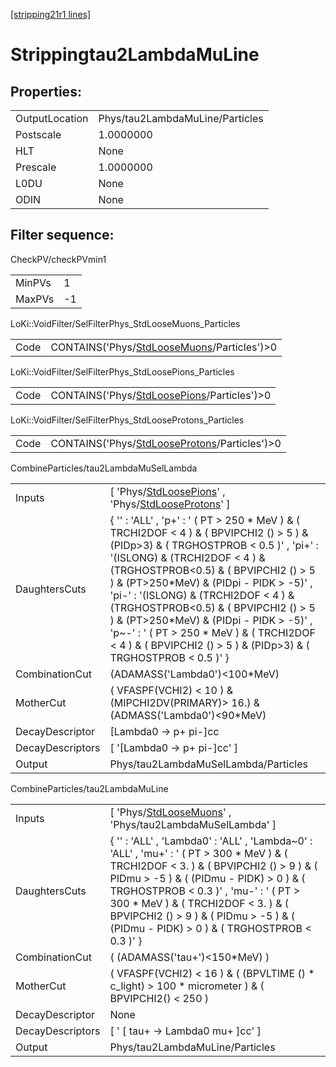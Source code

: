 [[stripping21r1 lines]](./stripping21r1-index)

# Strippingtau2LambdaMuLine

## Properties:

|                |                                 |
|----------------|---------------------------------|
| OutputLocation | Phys/tau2LambdaMuLine/Particles |
| Postscale      | 1.0000000                       |
| HLT            | None                            |
| Prescale       | 1.0000000                       |
| L0DU           | None                            |
| ODIN           | None                            |

## Filter sequence:

CheckPV/checkPVmin1

|        |     |
|--------|-----|
| MinPVs | 1   |
| MaxPVs | -1  |

LoKi::VoidFilter/SelFilterPhys_StdLooseMuons_Particles

|      |                                                                                              |
|------|----------------------------------------------------------------------------------------------|
| Code | CONTAINS('Phys/[StdLooseMuons](./stripping21r1-commonparticles-stdloosemuons)/Particles')\>0 |

LoKi::VoidFilter/SelFilterPhys_StdLoosePions_Particles

|      |                                                                                              |
|------|----------------------------------------------------------------------------------------------|
| Code | CONTAINS('Phys/[StdLoosePions](./stripping21r1-commonparticles-stdloosepions)/Particles')\>0 |

LoKi::VoidFilter/SelFilterPhys_StdLooseProtons_Particles

|      |                                                                                                  |
|------|--------------------------------------------------------------------------------------------------|
| Code | CONTAINS('Phys/[StdLooseProtons](./stripping21r1-commonparticles-stdlooseprotons)/Particles')\>0 |

CombineParticles/tau2LambdaMuSelLambda

|                  |                                                                                                                                                                                                                                                                                                                                                                                                                                                                                                                   |
|------------------|-------------------------------------------------------------------------------------------------------------------------------------------------------------------------------------------------------------------------------------------------------------------------------------------------------------------------------------------------------------------------------------------------------------------------------------------------------------------------------------------------------------------|
| Inputs           | [ 'Phys/[StdLoosePions](./stripping21r1-commonparticles-stdloosepions)' , 'Phys/[StdLooseProtons](./stripping21r1-commonparticles-stdlooseprotons)' ]                                                                                                                                                                                                                                                                                                                                                           |
| DaughtersCuts    | { '' : 'ALL' , 'p+' : ' ( PT \> 250 \* MeV ) & ( TRCHI2DOF \< 4 ) & ( BPVIPCHI2 () \> 5 ) & (PIDp\>3) & ( TRGHOSTPROB \< 0.5 )' , 'pi+' : '(ISLONG) & (TRCHI2DOF \< 4 ) & (TRGHOSTPROB\<0.5) & ( BPVIPCHI2 () \> 5 ) & (PT\>250\*MeV) & (PIDpi - PIDK \> -5)' , 'pi-' : '(ISLONG) & (TRCHI2DOF \< 4 ) & (TRGHOSTPROB\<0.5) & ( BPVIPCHI2 () \> 5 ) & (PT\>250\*MeV) & (PIDpi - PIDK \> -5)' , 'p~-' : ' ( PT \> 250 \* MeV ) & ( TRCHI2DOF \< 4 ) & ( BPVIPCHI2 () \> 5 ) & (PIDp\>3) & ( TRGHOSTPROB \< 0.5 )' } |
| CombinationCut   | (ADAMASS('Lambda0')\<100\*MeV)                                                                                                                                                                                                                                                                                                                                                                                                                                                                                    |
| MotherCut        | ( VFASPF(VCHI2) \< 10 ) & (MIPCHI2DV(PRIMARY)\> 16.) & (ADMASS('Lambda0')\<90\*MeV)                                                                                                                                                                                                                                                                                                                                                                                                                               |
| DecayDescriptor  | [Lambda0 -\> p+ pi-]cc                                                                                                                                                                                                                                                                                                                                                                                                                                                                                          |
| DecayDescriptors | [ '[Lambda0 -\> p+ pi-]cc' ]                                                                                                                                                                                                                                                                                                                                                                                                                                                                                  |
| Output           | Phys/tau2LambdaMuSelLambda/Particles                                                                                                                                                                                                                                                                                                                                                                                                                                                                              |

CombineParticles/tau2LambdaMuLine

|                  |                                                                                                                                                                                                                                                                                                                                                                   |
|------------------|-------------------------------------------------------------------------------------------------------------------------------------------------------------------------------------------------------------------------------------------------------------------------------------------------------------------------------------------------------------------|
| Inputs           | [ 'Phys/[StdLooseMuons](./stripping21r1-commonparticles-stdloosemuons)' , 'Phys/tau2LambdaMuSelLambda' ]                                                                                                                                                                                                                                                        |
| DaughtersCuts    | { '' : 'ALL' , 'Lambda0' : 'ALL' , 'Lambda~0' : 'ALL' , 'mu+' : ' ( PT \> 300 \* MeV ) & ( TRCHI2DOF \< 3. ) & ( BPVIPCHI2 () \> 9 ) & ( PIDmu \> -5 ) & ( (PIDmu - PIDK) \> 0 ) & ( TRGHOSTPROB \< 0.3 )' , 'mu-' : ' ( PT \> 300 \* MeV ) & ( TRCHI2DOF \< 3. ) & ( BPVIPCHI2 () \> 9 ) & ( PIDmu \> -5 ) & ( (PIDmu - PIDK) \> 0 ) & ( TRGHOSTPROB \< 0.3 )' } |
| CombinationCut   | ( (ADAMASS('tau+')\<150\*MeV) )                                                                                                                                                                                                                                                                                                                                   |
| MotherCut        | ( VFASPF(VCHI2) \< 16 ) & ( (BPVLTIME () \* c_light) \> 100 \* micrometer ) & ( BPVIPCHI2() \< 250 )                                                                                                                                                                                                                                                              |
| DecayDescriptor  | None                                                                                                                                                                                                                                                                                                                                                              |
| DecayDescriptors | [ ' [ tau+ -\> Lambda0 mu+ ]cc' ]                                                                                                                                                                                                                                                                                                                             |
| Output           | Phys/tau2LambdaMuLine/Particles                                                                                                                                                                                                                                                                                                                                   |
